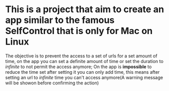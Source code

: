 # This is a project that aim to create an app similar to the famous SelfControl that is only for Mac on Linux

The objective is to prevent the access to a set of urls for a set amount of time, on the app you can set a definite amount of time or set the duration to _infinite_ to not permit the access anymore;
On the app is **impossible** to reduce the time set after setting it you can only add time, this means after setting an url to _infinite_ time you can't access anymore(A warning message will be showon before confirming the action)

